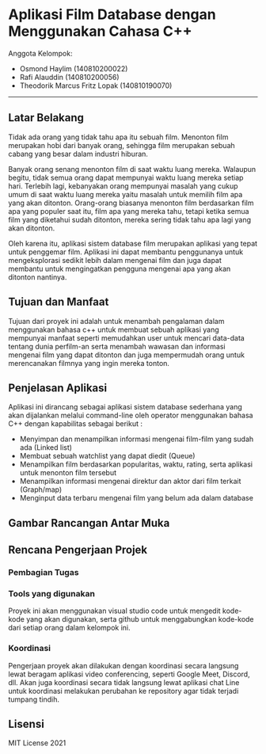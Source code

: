 # Aplikasi Film Database dengan Menggunakan Cahasa C++

Anggota Kelompok:
* Osmond Haylim (140810200022)
* Rafi Alauddin (140810200056)
* Theodorik Marcus Fritz Lopak (140810190070)
---
## Latar Belakang

Tidak ada orang yang tidak tahu apa itu sebuah film. Menonton film merupakan hobi dari banyak orang, sehingga film merupakan sebuah cabang yang besar dalam industri hiburan.

Banyak orang senang menonton film di saat waktu luang mereka. Walaupun begitu, tidak semua orang dapat mempunyai waktu luang mereka setiap hari. Terlebih lagi, kebanyakan orang mempunyai masalah yang cukup umum di saat waktu luang mereka yaitu masalah untuk memilih film apa yang akan ditonton. Orang-orang biasanya menonton film berdasarkan film apa yang populer saat itu, film apa yang mereka tahu, tetapi ketika semua film yang diketahui sudah ditonton, mereka sering tidak tahu apa lagi yang akan ditonton.

Oleh karena itu, aplikasi sistem database film merupakan aplikasi yang tepat untuk penggemar film. Aplikasi ini dapat membantu penggunanya untuk mengeksplorasi sedikit lebih dalam mengenai film dan juga dapat membantu untuk mengingatkan pengguna mengenai apa yang akan ditonton nantinya.

## Tujuan dan Manfaat

Tujuan dari proyek ini adalah untuk menambah pengalaman dalam menggunakan bahasa c++ untuk membuat sebuah aplikasi yang mempunyai manfaat seperti memudahkan user untuk mencari data-data tentang dunia perfilm-an serta menambah wawasan dan informasi mengenai film yang dapat ditonton dan juga mempermudah orang untuk merencanakan filmnya yang ingin mereka tonton.

## Penjelasan Aplikasi

Aplikasi ini dirancang sebagai aplikasi sistem database sederhana yang akan dijalankan melalui command-line oleh operator menggunakan bahasa C++ dengan kapabilitas sebagai berikut :
* Menyimpan dan menampilkan informasi mengenai film-film yang sudah ada (Linked list)
* Membuat sebuah watchlist yang dapat diedit (Queue)
* Menampilkan film berdasarkan popularitas, waktu, rating, serta aplikasi untuk menonton film tersebut 
* Menampilkan informasi mengenai direktur dan aktor dari film terkait (Graph/map)
* Menginput data terbaru mengenai film yang belum ada dalam database


## Gambar Rancangan Antar Muka
<!--
Buat rancangan antar muka selengkap mungkin sesuai fungsi aplikasinya. rancangan antar muka
diusahakan serapih dan seindah mungkin. tools yang digunakan dalam pembuatan rancangan gambar
dibebaskan sesuai kreatifitas kalian
!-->


## Rencana Pengerjaan Projek
### Pembagian Tugas



### Tools yang digunakan

Proyek ini akan menggunakan visual studio code untuk mengedit kode-kode yang akan digunakan, serta github untuk menggabungkan kode-kode dari setiap orang dalam kelompok ini.

### Koordinasi

Pengerjaan proyek akan dilakukan dengan koordinasi secara langsung lewat beragam aplikasi video conferencing, seperti Google Meet, Discord, dll. Akan juga koordinasi secara tidak langsung lewat aplikasi chat Line untuk koordinasi melakukan perubahan ke repository agar tidak terjadi tumpang tindih.

<!--
Dalam kondisi pandemi seperti ini, tidak memungkinkan untuk bertemu bertatap muka. Maka dari itu
jelaskan bagaimana kalian bekerja sama, berkoordinasi, pembagian kerja.Tools apa yang kalian gunakan
untuk bekerja bersama sama cth github, google docs, google meet
!-->


## Lisensi

MIT License 2021
